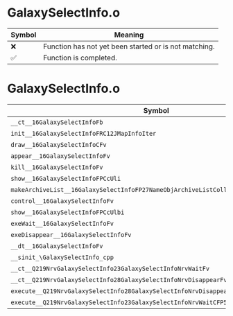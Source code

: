 # GalaxySelectInfo.o
| Symbol | Meaning 
| ------------- | ------------- 
| :x: | Function has not yet been started or is not matching. 
| :white_check_mark: | Function is completed. 


# GalaxySelectInfo.o
| Symbol | Decompiled? |
| ------------- | ------------- |
| `__ct__16GalaxySelectInfoFb` | :x: |
| `init__16GalaxySelectInfoFRC12JMapInfoIter` | :x: |
| `draw__16GalaxySelectInfoCFv` | :x: |
| `appear__16GalaxySelectInfoFv` | :x: |
| `kill__16GalaxySelectInfoFv` | :x: |
| `show__16GalaxySelectInfoFPCcUli` | :x: |
| `makeArchiveList__16GalaxySelectInfoFP27NameObjArchiveListCollectorRC12JMapInfoIter` | :x: |
| `control__16GalaxySelectInfoFv` | :x: |
| `show__16GalaxySelectInfoFPCcUlbi` | :x: |
| `exeWait__16GalaxySelectInfoFv` | :x: |
| `exeDisappear__16GalaxySelectInfoFv` | :x: |
| `__dt__16GalaxySelectInfoFv` | :x: |
| `__sinit_\GalaxySelectInfo_cpp` | :x: |
| `__ct__Q219NrvGalaxySelectInfo23GalaxySelectInfoNrvWaitFv` | :x: |
| `__ct__Q219NrvGalaxySelectInfo28GalaxySelectInfoNrvDisappearFv` | :x: |
| `execute__Q219NrvGalaxySelectInfo28GalaxySelectInfoNrvDisappearCFP5Spine` | :x: |
| `execute__Q219NrvGalaxySelectInfo23GalaxySelectInfoNrvWaitCFP5Spine` | :x: |
